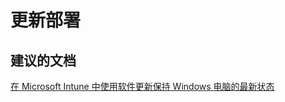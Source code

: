 <properties
    pageTitle="Update Deployment"
    description="更新部署"
    service="microsoft.intune"
    resource="intune"
    authors="mackie1604"
    displayOrder=""
    selfHelpType="generic"
    supportTopicIds="32435270"
    resourceTags=""
    productPesIds="15584"
    cloudEnvironments="public"
/>


# <a name="update-deployment"></a>更新部署

## <a name="recommended-documents"></a>**建议的文档**

[在 Microsoft Intune 中使用软件更新保持 Windows 电脑的最新状态](https://docs.microsoft.com/intune/deploy-use/keep-windows-pcs-up-to-date-with-software-updates-in-microsoft-intune)<br>






